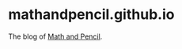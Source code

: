 mathandpencil.github.io
=======================

The blog of [Math and Pencil][Math and Pencil].

[Math and Pencil]: https://www.mathandpencil.com/
